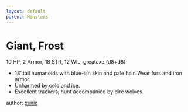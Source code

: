 ```yaml
---
layout: default
parent: Monsters 
--- 
```

# Giant, Frost
10 HP, 2 Armor, 18 STR, 12 WIL, greataxe (d8+d8)  
- 18’ tall humanoids with blue-ish skin and pale hair.   Wear furs and iron armor.  
- Unharmed by cold and ice.  
- Excellent trackers, hunt accompanied by dire wolves.  

author: [xenio](https://xenioinabottle.blogspot.com) 
